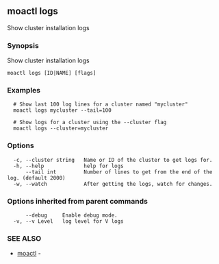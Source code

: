 ## moactl logs

Show cluster installation logs

### Synopsis

Show cluster installation logs

```
moactl logs [ID|NAME] [flags]
```

### Examples

```
  # Show last 100 log lines for a cluster named "mycluster"
  moactl logs mycluster --tail=100

  # Show logs for a cluster using the --cluster flag
  moactl logs --cluster=mycluster
```

### Options

```
  -c, --cluster string   Name or ID of the cluster to get logs for.
  -h, --help             help for logs
      --tail int         Number of lines to get from the end of the log. (default 2000)
  -w, --watch            After getting the logs, watch for changes.
```

### Options inherited from parent commands

```
      --debug     Enable debug mode.
  -v, --v Level   log level for V logs
```

### SEE ALSO

* [moactl](moactl.md)	 - 

